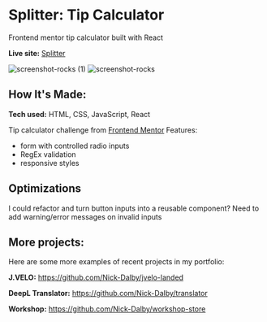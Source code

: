 # Splitter: Tip Calculator

Frontend mentor tip calculator built with React

**Live site:** [Splitter](https://magical-semolina-596855.netlify.app/)

![screenshot-rocks (1)](https://user-images.githubusercontent.com/99472735/195985989-f34ee845-8c10-4a3d-b890-6b6e36746d93.jpeg)
![screenshot-rocks](https://user-images.githubusercontent.com/99472735/195985985-03926752-4196-4e70-a87e-72b012cf8f55.jpeg)


## How It's Made:

**Tech used:** HTML, CSS, JavaScript, React

Tip calculator challenge from [Frontend Mentor](https://www.frontendmentor.io/challenges/tip-calculator-app-ugJNGbJUX)
Features:

- form with controlled radio inputs
- RegEx validation
- responsive styles

## Optimizations

I could refactor and turn button inputs into a reusable component? Need to add warning/error messages on invalid inputs

## More projects:

Here are some more examples of recent projects in my portfolio:

**J.VELO:** https://github.com/Nick-Dalby/jvelo-landed

**DeepL Translator:** https://github.com/Nick-Dalby/translator

**Workshop:** https://github.com/Nick-Dalby/workshop-store
